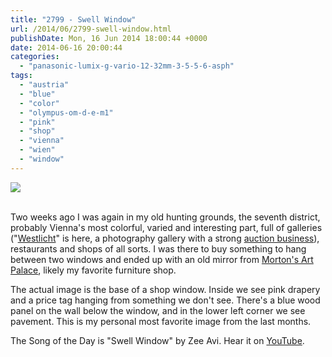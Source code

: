 ```yaml
---
title: "2799 - Swell Window"
url: /2014/06/2799-swell-window.html
publishDate: Mon, 16 Jun 2014 18:00:44 +0000
date: 2014-06-16 20:00:44
categories: 
  - "panasonic-lumix-g-vario-12-32mm-3-5-5-6-asph"
tags: 
  - "austria"
  - "blue"
  - "color"
  - "olympus-om-d-e-m1"
  - "pink"
  - "shop"
  - "vienna"
  - "wien"
  - "window"
---
```

<div class="container">
<div class="center"><a target="_blank" href="https://d25zfm9zpd7gm5.cloudfront.net/1200x1200/2014/20140603_173036_lr.jpg"><img src="https://d25zfm9zpd7gm5.cloudfront.net/0600x0600/2014/20140603_173036_lr.jpg" /></a></div>
</div>
<br />

Two weeks ago I was again in my old hunting grounds, the seventh district, probably Vienna's most colorful, varied and interesting part, full of galleries ("<a href="http://www.westlicht.com/en/" target="_blank">Westlicht</a>" is here, a photography gallery with a strong <a href="http://www.westlicht-auction.com/index.php?id=3&L=1" target="_blank">auction business</a>), restaurants and shops of all sorts. I was there to buy something to hang between two windows and ended up with an old mirror from <a href="http://www.morton.at/" target="_blank">Morton's Art Palace</a>, likely my favorite furniture shop.

The actual image is the base of a shop window. Inside we see pink drapery and a price tag hanging from something we don't see. There's a blue wood panel on the wall below the window, and in the lower left corner we see pavement. This is my personal most favorite image from the last months.

The Song of the Day is "Swell Window" by Zee Avi. Hear it on <a href="https://www.youtube.com/watch?v=xZMqsnzjfQY" target="_blank">YouTube</a>.
